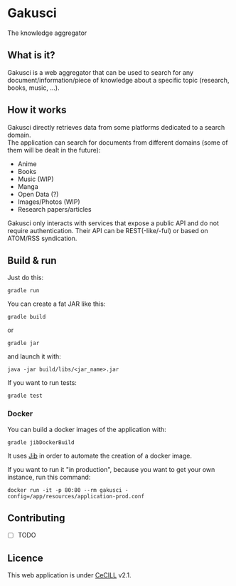 # Gakusci #

The knowledge aggregator

## What is it? ##

Gakusci is a web aggregator that can be used to search for any document/information/piece of knowledge about a specific topic (research, books, music, ...).  


## How it works ##

Gakusci directly retrieves data from some platforms dedicated to a search domain.  
The application can search for documents from different domains (some of them will be dealt in the future):

- Anime
- Books
- Music (WIP)
- Manga
- Open Data (?)
- Images/Photos (WIP)
- Research papers/articles

Gakusci only interacts with services that expose a public API and do not require authentication.
Their API can be REST(-like/-ful) or based on ATOM/RSS syndication.

## Build & run ##

Just do this:

```
gradle run
```

You can create a fat JAR like this:

```
gradle build
```
or
```
gradle jar
```

and launch it with:

```
java -jar build/libs/<jar_name>.jar
```

If you want to run tests:

```
gradle test
```

### Docker ###

You can build a docker images of the application with:

```
gradle jibDockerBuild
```

It uses [Jib](https://github.com/GoogleContainerTools/jib) in order to automate the creation of a docker image.

If you want to run it "in production", because you want to get your own instance, run this command:

```
docker run -it -p 80:80 --rm gakusci -config=/app/resources/application-prod.conf
```

## Contributing ##

- [ ] TODO

## Licence ##

This web application is under [CeCILL](https://cecill.info/licences/Licence_CeCILL_V2.1-en.txt) v2.1.
